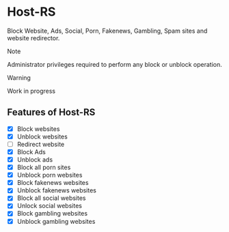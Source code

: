 # Host-RS

Block Website, Ads, Social, Porn, Fakenews, Gambling, Spam sites and website redirector.

> [!NOTE]
> Administrator privileges required to perform any block or unblock operation.

> [!WARNING]
> Work in progress

## Features of Host-RS
- [x] Block websites
- [x] Unblock websites
- [ ] Redirect website
- [x] Block Ads
- [x] Unblock ads
- [x] Block all porn sites
- [x] Unblock porn websites
- [x] Block fakenews websites
- [x] Unblock fakenews websites
- [x] Block all social websites
- [x] Unlock social websites
- [x] Block gambling websites
- [x] Unblock gambling websites
